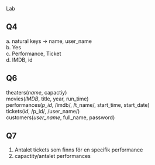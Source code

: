 Lab

## Q4

a. natural keys -> name, user_name  
b. Yes  
c. Performance, Ticket  
d. IMDB, id

## Q6

theaters(_name_, capactiy)  
movies(_IMDB_, title, year, run_time)  
performances(_p_id_, /imdb/, /t_name/, start_time, start_date)  
tickets(_id_, /p_id/, /user_name/)  
customers(_user_name_, full_name, password) 

## Q7

1. Antalet tickets som finns för en specifik performance
2. capactity/antalet performances